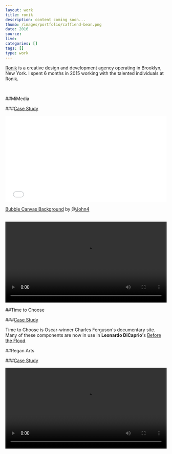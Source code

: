 ```yaml
---
layout: work
title: ronik
description: content coming soon...
thumb: /images/portfolio/caffiend-bean.png
date: 2016
source:
live:
categories: []
tags: []
type: work
---
```



[Ronik](http://www.ronikdesign.com/) is a creative design and development agency operating in Brooklyn, New York. I spent 6 months in 2015 working with the talented individuals at Ronik.

<br>

##MiMedia

###<a href="http://www.ronikdesign.com/project/mimedia-app">Case Study</a>

<iframe height='268' scrolling='no' src='//codepen.io/John4/embed/XmopLM/?height=268&theme-id=0&default-tab=result' frameborder='no' allowtransparency='true' allowfullscreen='true' style='width: 100%;'></iframe>
<p data-height="268" data-theme-id="0" data-slug-hash="XmopLM" data-default-tab="result" data-user="John4" class="codepen"><a href="https://codepen.io/John4/pen/XmopLM/">Bubble Canvas Background</a> by <a href="http://codepen.io/John4">@John4</a></p>

<br>

<video width="100%" autoplay loop>
  <source src="/images/portfolio/mimedia-slider.mp4" type="video/mp4">
<img src="/images/portfolio/mimedia-slider.gif">
</video>

<br>


##Time to Choose

###<a href="http://www.ronikdesign.com/project/timetochoose/">Case Study</a>

Time to Choose is Oscar-winner Charles Ferguson's documentary site. Many of these components are now in use in **Leonardo DiCaprio**'s [Before the Flood](https://www.beforetheflood.com).


##Regan Arts

###<a href="http://www.ronikdesign.com/project/regan-arts/">Case Study</a>

<video width="100%" autoplay loop>
  <source src="/images/portfolio/regan-arts-top.mp4" type="video/mp4">
</video>